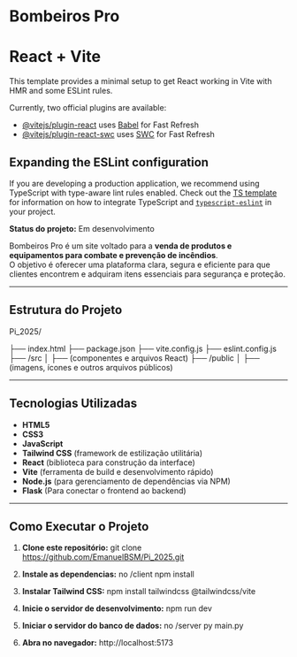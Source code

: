 # Bombeiros Pro


# React + Vite


This template provides a minimal setup to get React working in Vite with HMR and some ESLint rules.


Currently, two official plugins are available:


- [@vitejs/plugin-react](https://github.com/vitejs/vite-plugin-react/blob/main/packages/plugin-react) uses [Babel](https://babeljs.io/) for Fast Refresh
- [@vitejs/plugin-react-swc](https://github.com/vitejs/vite-plugin-react/blob/main/packages/plugin-react-swc) uses [SWC](https://swc.rs/) for Fast Refresh


## Expanding the ESLint configuration


If you are developing a production application, we recommend using TypeScript with type-aware lint rules enabled. Check out the [TS template](https://github.com/vitejs/vite/tree/main/packages/create-vite/template-react-ts) for information on how to integrate TypeScript and [`typescript-eslint`](https://typescript-eslint.io) in your project.






**Status do projeto:**  Em desenvolvimento


Bombeiros Pro é um site voltado para a **venda de produtos e equipamentos para combate e prevenção de incêndios**.  
O objetivo é oferecer uma plataforma clara, segura e eficiente para que clientes encontrem e adquiram itens essenciais para segurança e proteção.


---


##  Estrutura do Projeto
Pi_2025/


├── index.html
├── package.json
├── vite.config.js
├── eslint.config.js
├── /src
│   ├── (componentes e arquivos React)
├── /public
│   ├── (imagens, ícones e outros arquivos públicos)


---


## Tecnologias Utilizadas


- **HTML5**
- **CSS3**
- **JavaScript**
- **Tailwind CSS** (framework de estilização utilitária)
- **React** (biblioteca para construção da interface)
- **Vite** (ferramenta de build e desenvolvimento rápido)
- **Node.js** (para gerenciamento de dependências via NPM)
- **Flask** (Para conectar o frontend ao backend)


---


## Como Executar o Projeto


1. **Clone este repositório:**
   git clone https://github.com/EmanuelBSM/Pi_2025.git


2. **Instale as dependencias:**
    no /client
    npm install


4. **Instalar Tailwind CSS:**
    npm install tailwindcss @tailwindcss/vite


3. **Inicie o servidor de desenvolvimento:**
    npm run dev

5. **Iniciar o servidor do banco de dados:**
   no /server
   py main.py 


6. **Abra no navegador:**
    http://localhost:5173
   
